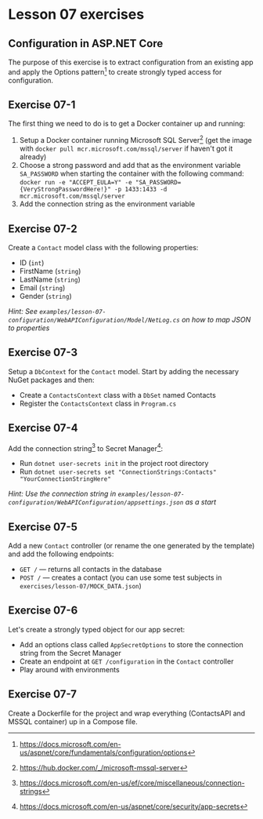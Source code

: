 # Lesson 07 exercises
## Configuration in ASP.NET Core
The purpose of this exercise is to extract configuration from an existing app and apply the Options pattern[^1] to create strongly typed access for configuration.

## Exercise 07-1
The first thing we need to do is to get a Docker container up and running:
1. Setup a Docker container running Microsoft SQL Server[^2] (get the image with `docker pull mcr.microsoft.com/mssql/server` if haven't got it already)
2. Choose a strong password and add that as the environment variable `SA_PASSWORD` when starting the container with the following command: `docker run -e "ACCEPT_EULA=Y" -e "SA_PASSWORD={VeryStrongPasswordHere!}" -p 1433:1433 -d mcr.microsoft.com/mssql/server`
3. Add the connection string as the environment variable

## Exercise 07-2
Create a `Contact` model class with the following properties:
- ID (`int`)
- FirstName (`string`)
- LastName (`string`)
- Email (`string`)
- Gender (`string`)

_Hint: See `examples/lesson-07-configuration/WebAPIConfiguration/Model/NetLog.cs` on how to map JSON to properties_

## Exercise 07-3
Setup a `DbContext` for the `Contact` model. Start by adding the necessary NuGet packages and then:
- Create a `ContactsContext` class with a `DbSet` named Contacts
- Register the `ContactsContext` class in `Program.cs`

## Exercise 07-4
Add the connection string[^4] to Secret Manager[^3]:
- Run `dotnet user-secrets init` in the project root directory
- Run `dotnet user-secrets set "ConnectionStrings:Contacts" "YourConnectionStringHere"`

_Hint: Use the connection string in `examples/lesson-07-configuration/WebAPIConfiguration/appsettings.json` as a start_

## Exercise 07-5
Add a new `Contact` controller (or rename the one generated by the template) and add the following endpoints:
- `GET /` — returns all contacts in the database
- `POST /` — creates a contact (you can use some test subjects in `exercises/lesson-07/MOCK_DATA.json`)

## Exercise 07-6
Let's create a strongly typed object for our app secret:
- Add an options class called `AppSecretOptions` to store the connection string from the Secret Manager
- Create an endpoint at `GET /configuration` in the `Contact` controller
- Play around with environments

## Exercise 07-7
Create a Dockerfile for the project and wrap everything (ContactsAPI and MSSQL container) up in a Compose file.

[^1]: https://docs.microsoft.com/en-us/aspnet/core/fundamentals/configuration/options
[^2]: https://hub.docker.com/_/microsoft-mssql-server
[^3]: https://docs.microsoft.com/en-us/aspnet/core/security/app-secrets
[^4]: https://docs.microsoft.com/en-us/ef/core/miscellaneous/connection-strings